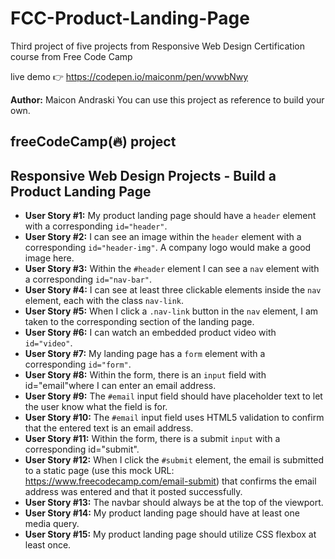 # FCC-Product-Landing-Page
Third project of five projects from Responsive Web Design Certification course from Free Code Camp

live demo 👉 https://codepen.io/maiconm/pen/wvwbNwy

**Author:** Maicon Andraski
You can use this project as reference to build your own.

freeCodeCamp(🔥) project
----
## Responsive Web Design Projects - Build a Product Landing Page

* **User Story #1:** My product landing page should have a `header` element with a corresponding `id="header"`.
* **User Story #2:**  I can see an image within the `header` element with a corresponding `id="header-img"`. A company logo would make a good image here.
* **User Story #3:** Within the `#header` element I can see a `nav` element with a corresponding `id="nav-bar"`.
* **User Story #4:** I can see at least three clickable elements inside the `nav` element, each with the class `nav-link`.
* **User Story #5:** When I click a `.nav-link` button in the `nav` element, I am taken to the corresponding section of the landing page.
* **User Story #6:**  I can watch an embedded product video with `id="video"`.
* **User Story #7:** My landing page has a `form` element with a corresponding `id="form"`.
* **User Story #8:** Within the form, there is an `input` field with id="email"where I can enter an email address.
* **User Story #9:** The `#email` input field should have placeholder text to let the user know what the field is for.
* **User Story #10:** The `#email` input field uses HTML5 validation to confirm that the entered text is an email address.
* **User Story #11:** Within the form, there is a submit `input` with a corresponding id="submit".
* **User Story #12:** When I click the `#submit` element, the email is submitted to a static page (use this mock URL: https://www.freecodecamp.com/email-submit) that confirms the email address was entered and that it posted successfully.
* **User Story #13:** The navbar should always be at the top of the viewport.
* **User Story #14:** My product landing page should have at least one media query.
* **User Story #15:** My product landing page should utilize CSS flexbox at least once.
